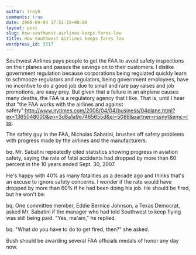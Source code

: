 ```yaml
---
author: troyh
comments: true
date: 2008-04-04 17:51:15+00:00
layout: post
slug: how-southwest-airlines-keeps-fares-low
title: How Southwest Airlines keeps fares low
wordpress_id: 3317
---
```


Southwest Airlines pays people to get the FAA to avoid safety inspections on their planes and passes the savings on to their customers. I dislike government regulation because corporations being regulated quickly learn to schmooze regulators and regulators, being government employees, have no incentive to do a good job due to small and rare pay raises and job promotions, are easy prey. But given that a failure in an airplane causes many deaths, the FAA is a regulatory agency that I like. That is, until I hear that "the FAA works with the airlines and against safety":http://www.nytimes.com/2008/04/04/business/04plane.html?ex=1365048000&en=3d8a1a9e7465655d&ei=5088&partner=rssnyt&emc=rss.


<!-- more -->

The safety guy in the FAA, Nicholas Sabatini, brushes off safety problems with progress made by the airlines and the manufacturers:

bq. Mr. Sabatini repeatedly cited statistics showing progress in aviation safety, saying the rate of fatal accidents had dropped by more than 60 percent in the 10 years ended Sept. 30, 2007.

He's happy with 40% as many fatalities as a decade ago and thinks that's an excuse to ignore safety concerns. I wonder if the rate would have dropped by more than 60% if he had been doing his job. He should be fired, but he won't be:

bq. One committee member, Eddie Bernice Johnson, a Texas Democrat, asked Mr. Sabatini if the manager who had told Southwest to keep flying was still being paid. "Yes, ma'am," he replied.

bq. "What do you have to do to get fired, then?" she asked.

Bush should be awarding several FAA officials medals of honor any day now.
